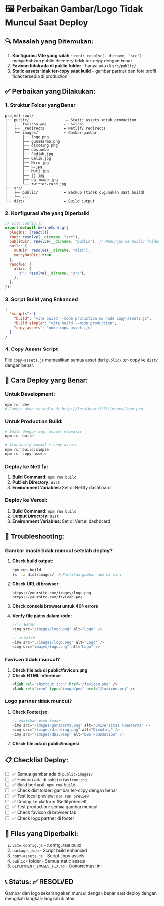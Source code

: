 # 🖼️ Perbaikan Gambar/Logo Tidak Muncul Saat Deploy

## 🔍 **Masalah yang Ditemukan:**

1. **Konfigurasi Vite yang salah** - `root: resolve(__dirname, "src")` menyebabkan public directory tidak ter-copy dengan benar
2. **Favicon tidak ada di public folder** - hanya ada di `src/public/`
3. **Static assets tidak ter-copy saat build** - gambar partner dan foto profil tidak tersedia di production

## ✅ **Perbaikan yang Dilakukan:**

### 1. **Struktur Folder yang Benar**
```
project-root/
├── public/                 ← Static assets untuk production
│   ├── favicon.png        ← Favicon
│   ├── _redirects         ← Netlify redirects
│   └── images/            ← Gambar-gambar
│       ├── logo.png
│       ├── gunadarma.png
│       ├── dicoding.png
│       ├── dbs.webp
│       ├── Fadiah.jpg
│       ├── Galih.jpg
│       ├── Hiro.jpg
│       ├── L.jpg
│       ├── Muti.jpg
│       ├── jj.jpg
│       ├── og-image.jpg
│       └── twitter-card.jpg
├── src/
│   ├── public/            ← Backup (tidak digunakan saat build)
│   └── ...
└── dist/                  ← Build output
```

### 2. **Konfigurasi Vite yang Diperbaiki**
```javascript
// vite.config.js
export default defineConfig({
  plugins: [react()],
  root: resolve(__dirname, "src"),
  publicDir: resolve(__dirname, "public"), // Menunjuk ke public folder yang benar
  build: {
    outDir: resolve(__dirname, "dist"),
    emptyOutDir: true,
  },
  resolve: {
    alias: {
      "@": resolve(__dirname, "src"),
    },
  },
});
```

### 3. **Script Build yang Enhanced**
```json
{
  "scripts": {
    "build": "vite build --mode production && node copy-assets.js",
    "build:simple": "vite build --mode production",
    "copy-assets": "node copy-assets.js"
  }
}
```

### 4. **Copy Assets Script**
File `copy-assets.js` memastikan semua asset dari `public/` ter-copy ke `dist/` dengan benar.

## 🚀 **Cara Deploy yang Benar:**

### **Untuk Development:**
```bash
npm run dev
# Gambar akan tersedia di http://localhost:5173/images/logo.png
```

### **Untuk Production Build:**
```bash
# Build dengan copy assets otomatis
npm run build

# Atau build manual + copy assets
npm run build:simple
npm run copy-assets
```

### **Deploy ke Netlify:**
1. **Build Command:** `npm run build`
2. **Publish Directory:** `dist`
3. **Environment Variables:** Set di Netlify dashboard

### **Deploy ke Vercel:**
1. **Build Command:** `npm run build`
2. **Output Directory:** `dist`
3. **Environment Variables:** Set di Vercel dashboard

## 🔧 **Troubleshooting:**

### **Gambar masih tidak muncul setelah deploy?**

1. **Check build output:**
   ```bash
   npm run build
   ls -la dist/images/  # Pastikan gambar ada di sini
   ```

2. **Check URL di browser:**
   ```
   https://yoursite.com/images/logo.png
   https://yoursite.com/favicon.png
   ```

3. **Check console browser untuk 404 errors**

4. **Verify file paths dalam kode:**
   ```javascript
   // ✅ Benar
   <img src="/images/logo.png" alt="Logo" />
   
   // ❌ Salah
   <img src="./images/logo.png" alt="Logo" />
   <img src="images/logo.png" alt="Logo" />
   ```

### **Favicon tidak muncul?**

1. **Check file ada di public/favicon.png**
2. **Check HTML reference:**
   ```html
   <link rel="shortcut icon" href="/favicon.png" />
   <link rel="icon" type="image/png" href="/favicon.png" />
   ```

### **Logo partner tidak muncul?**

1. **Check Footer.jsx:**
   ```javascript
   // Pastikan path benar
   <img src="/images/gunadarma.png" alt="Universitas Gunadarma" />
   <img src="/images/dicoding.png" alt="Dicoding" />
   <img src="/images/dbs.webp" alt="DBS Foundation" />
   ```

2. **Check file ada di public/images/**

## 📋 **Checklist Deploy:**

- [ ] ✅ Semua gambar ada di `public/images/`
- [ ] ✅ Favicon ada di `public/favicon.png`
- [ ] ✅ Build berhasil: `npm run build`
- [ ] ✅ Check dist folder: gambar ter-copy dengan benar
- [ ] ✅ Test local preview: `npm run preview`
- [ ] ✅ Deploy ke platform (Netlify/Vercel)
- [ ] ✅ Test production: semua gambar muncul
- [ ] ✅ Check favicon di browser tab
- [ ] ✅ Check logo partner di footer

## 🎯 **Files yang Diperbaiki:**

1. `vite.config.js` - Konfigurasi build
2. `package.json` - Script build enhanced
3. `copy-assets.js` - Script copy assets
4. `public/` folder - Semua static assets
5. `DEPLOYMENT_IMAGES_FIX.md` - Dokumentasi ini

## 📞 **Status: ✅ RESOLVED**

Gambar dan logo sekarang akan muncul dengan benar saat deploy dengan mengikuti langkah-langkah di atas.

